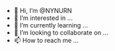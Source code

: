 - 👋 Hi, I’m @NYNURN
- 👀 I’m interested in ...
- 🌱 I’m currently learning ...
- 💞️ I’m looking to collaborate on ...
- 📫 How to reach me ...

<!---
NYNURN/NYNURN is a ✨ special ✨ repository because its `README.md` (this file) appears on your GitHub profile.
You can click the Preview link to take a look at your changes.
--->
